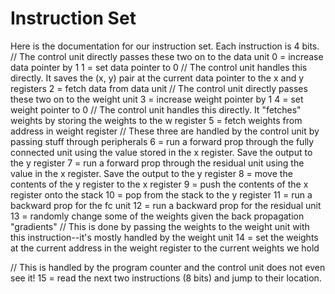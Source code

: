 # Instruction Set

Here is the documentation for our instruction set. Each instruction is 4 bits.
// The control unit directly passes these two on to the data unit
0 = increase data pointer by 1
1 = set data pointer to 0
// The control unit handles this directly. It saves the (x, y) pair at the current data pointer to the x and y registers
2 = fetch data from data unit
// The control unit directly passes these two on to the weight unit
3 = increase weight pointer by 1
4 = set weight pointer to 0
// The control unit handles this directly. It "fetches" weights by storing the weights to the w register
5 = fetch weights from address in weight register
// These three are handled by the control unit by passing stuff through peripherals
6 = run a forward prop through the fully connected unit using the value stored in the x register. Save the output to the y register
7 = run a forward prop through the residual unit using the value in the x register. Save the output to the y register
8 = move the contents of the y register to the x register
9 = push the contents of the x register onto the stack
10  = pop from the stack to the y register
11 = run a backward prop for the fc unit
12 = run a backward prop for the residual unit
13 = randomly change some of the weights given the back propagation "gradients"
// This is done by passing the weights to the weight unit with this instruction--it's mostly handled by the weight unit
14 = set the weights at the current address in the weight register to the current weights we hold

// This is handled by the program counter and the control unit does not even see it!
15 = read the next two instructions (8 bits) and jump to their location.
